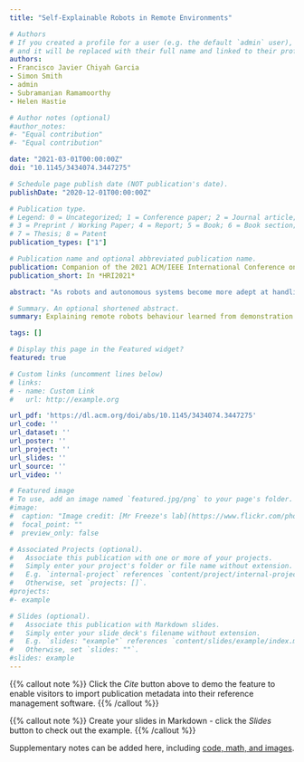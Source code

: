 ```yaml
---
title: "Self-Explainable Robots in Remote Environments"

# Authors
# If you created a profile for a user (e.g. the default `admin` user), write the username (folder name) here
# and it will be replaced with their full name and linked to their profile.
authors:
- Francisco Javier Chiyah Garcia
- Simon Smith
- admin
- Subramanian Ramamoorthy
- Helen Hastie

# Author notes (optional)
#author_notes:
#- "Equal contribution"
#- "Equal contribution"

date: "2021-03-01T00:00:00Z"
doi: "10.1145/3434074.3447275"

# Schedule page publish date (NOT publication's date).
publishDate: "2020-12-01T00:00:00Z"

# Publication type.
# Legend: 0 = Uncategorized; 1 = Conference paper; 2 = Journal article;
# 3 = Preprint / Working Paper; 4 = Report; 5 = Book; 6 = Book section;
# 7 = Thesis; 8 = Patent
publication_types: ["1"]

# Publication name and optional abbreviated publication name.
publication: Companion of the 2021 ACM/IEEE International Conference on Human-Robot Interaction
publication_short: In *HRI2021*

abstract: "As robots and autonomous systems become more adept at handling complex scenarios, their underlying mechanisms also become increasingly complex and opaque. This lack of transparency can give rise to unverifiable behaviours, limiting the use of robots in a number of applications including high-stakes scenarios, e.g. self-driving cars or first responders. In this paper and accompanying video, we present a system that learns from demonstrations to inspect areas in a remote environment and to explain robot behaviour. Using semi-supervised learning, the robot is able to inspect an offshore platform autonomously, whilst explaining its decision process both through both image-based and natural language-based interfaces."

# Summary. An optional shortened abstract.
summary: Explaining remote robots behaviour learned from demonstration with natural language.

tags: []

# Display this page in the Featured widget?
featured: true

# Custom links (uncomment lines below)
# links:
# - name: Custom Link
#   url: http://example.org

url_pdf: 'https://dl.acm.org/doi/abs/10.1145/3434074.3447275'
url_code: ''
url_dataset: ''
url_poster: ''
url_project: ''
url_slides: ''
url_source: ''
url_video: ''

# Featured image
# To use, add an image named `featured.jpg/png` to your page's folder.
#image:
#  caption: "Image credit: [Mr Freeze's lab](https://www.flickr.com/photos/9842867@N04/8560981360)"
#  focal_point: ""
#  preview_only: false

# Associated Projects (optional).
#   Associate this publication with one or more of your projects.
#   Simply enter your project's folder or file name without extension.
#   E.g. `internal-project` references `content/project/internal-project/index.md`.
#   Otherwise, set `projects: []`.
#projects:
#- example

# Slides (optional).
#   Associate this publication with Markdown slides.
#   Simply enter your slide deck's filename without extension.
#   E.g. `slides: "example"` references `content/slides/example/index.md`.
#   Otherwise, set `slides: ""`.
#slides: example
---
```


{{% callout note %}}
Click the *Cite* button above to demo the feature to enable visitors to import publication metadata into their reference management software.
{{% /callout %}}

{{% callout note %}}
Create your slides in Markdown - click the *Slides* button to check out the example.
{{% /callout %}}

Supplementary notes can be added here, including [code, math, and images](https://wowchemy.com/docs/writing-markdown-latex/).
